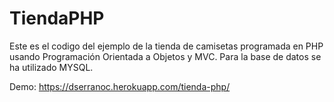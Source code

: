 # TiendaPHP

Este es el codigo del ejemplo de la tienda de camisetas programada en PHP usando Programación Orientada a Objetos y MVC. Para la base de datos se ha utilizado MYSQL.

Demo: https://dserranoc.herokuapp.com/tienda-php/

